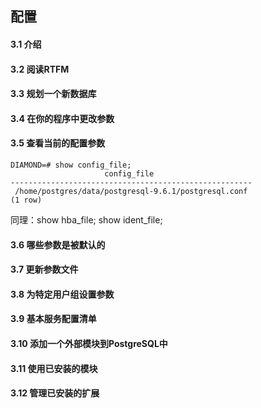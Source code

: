 ## 配置

#### 3.1 介绍
#### 3.2 阅读RTFM
#### 3.3 规划一个新数据库
#### 3.4 在你的程序中更改参数
#### 3.5 查看当前的配置参数

```
DIAMOND=# show config_file;
                     config_file                      
------------------------------------------------------
 /home/postgres/data/postgresql-9.6.1/postgresql.conf
(1 row)

```
同理：show hba_file; show ident_file;
#### 3.6 哪些参数是被默认的
#### 3.7 更新参数文件
#### 3.8 为特定用户组设置参数
#### 3.9 基本服务配置清单
#### 3.10 添加一个外部模块到PostgreSQL中
#### 3.11 使用已安装的模块
#### 3.12 管理已安装的扩展